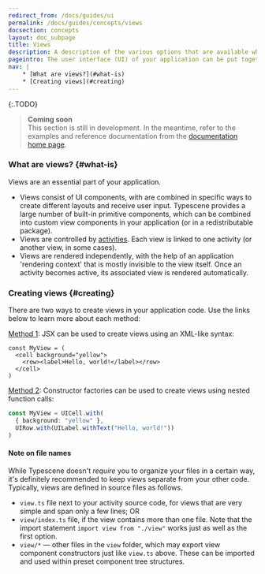 ```yaml
---
redirect_from: /docs/guides/ui
permalink: /docs/guides/concepts/views
docsection: concepts
layout: doc_subpage
title: Views
description: A description of the various options that are available when creating a UI using Typescene.
pageintro: The user interface (UI) of your application can be put together using view components, which provide many options for styling and layout.
nav: |
    * [What are views?](#what-is)
    * [Creating views](#creating)
---
```


{:.TODO}
> **Coming soon** <br>
  This section is still in development. In the meantime, refer to the examples and reference documentation from the [documentation home page](/docs).

### What are views? {#what-is}

Views are an essential part of your application.

* Views consist of UI components, with are combined in specific ways to create different layouts and receive user input. Typescene provides a large number of built-in primitive components, which can be combined into custom view components in your application (or in a redistributable package).
* Views are controlled by [activities](/docs/guides/concepts/activities). Each view is linked to one activity (or another view, in some cases).
* Views are rendered independently, with the help of an application 'rendering context' that is mostly invisible to the view itself. Once an activity becomes active, its associated view is rendered automatically.

<!--
### Views {#views}

Views combine UI components so that they can be rendered to the screen. Typescene provides classes for many basic UI controls and containers, mostly abstracting away the underlying rendering platform (i.e. the DOM for Web applications).

The only requirement for a view to be ‘renderable’ is that it has a `render` method. So the simplest view class would look something like this:

```typescript
// NOT a good way to create a view component:
export class MyView extends Component {
  render(callback: (/* ... */) => void) {
    // create UI components and render those
    let button = new UIButton("Click me");
    let row = new UIRow(button);
    row.render(callback);
  }
}
```

However, code like this quickly becomes difficult to understand, since there isn’t a good way to see the relationships between UI components if we’re creating them one by one.

Instead, Typescene offers two ways to create views that work much better.

#### Using JSX

JSX refers to ‘XML-in-JavaScript’, and is a relatively new feature that’s supported by the TypeScript compiler (and Babel, for a JavaScript-only solution).

Typescene provides JSX elements for all of the built-in UI components, such as `<row>` for the UIRow component, and `<button>` for the UIButton component. You can also use your own custom components.

JSX makes views look like HTML, but that’s somewhat misleading: each element in JSX is actually transformed to a **view class**, as illustrated below.

```tsx
let MyView = <row spacing={8}><button>OK</button></row>
let row = new MyView();
row.spacing  // => 8
row instanceof UIRow  // => true
```

Our `MyView` variable isn’t rendered directly, it’s a ‘template’ that can be used by an Activity (see below) to create and render the actual view only when needed.

To update the resulting view dynamically, we can use **bindings** in place of properties or text. Bindings automatically match up with Activity properties and observe their values for changes.

Event handlers are set up to call methods on the Activity as well, which we can specify by name.

```jsx
let MyView = <form>
  <row><h1>Greeting</h1></row>
  <row>
    <textfield
      placeholder="Enter your name..."
      onInput="updateName()"
      />
  </row>
  <row><p>{bind("greeting")}</p></row>
</form>
```

Whenever an instance of this view is created by an Activity, the values of all bindings are immediately set and kept in sync with properties of the Activity itself (with one caveat: array items cannot be observed, so we’ll need to use a special list object instead--see [Components](/docs/guides/concepts/components) later on).

#### Using constructor factories

If you don’t want to use JSX, or you simply prefer JavaScript/TypeScript for writing your view code, you can create view classes using static _factory methods_.

These methods are available on _any_ component class, not just view components, and can be used to create **constructors** that extend the original class and automatically set any number of properties on every instance.

```typescript
let MyView = UIRow.with(
  { spacing: 8 },
  UIButton.withLabel("Click me")
);
let row = new MyView();
row.spacing  // => 8
row instanceof UIRow  // => true
```

The constructor (class) `MyView` above creates a row `with` 8dp spacing, and a button `with` a given label. The result of these `with` methods is the same as our JSX elements: a template class.

We can use bindings and event handlers with constructor factories as well. Here’s the same example as above without JSX.

```typescript
UIForm.with(
  { hidden: bind("hideForm") },
  UIRow.with(UIHeading1.withText("Greeting")),
  UIRow.with(
    UITextField.with({
      placeholder: "Enter your name...",
      onInput: "updateName()"
    })
  ),
  UIRow.with(
    UIParagraph.withText(bind("greeting"))
  )
)
```

Constructor factories and JSX elements are interchangeable, and can even be used together as well:

```tsx
let myView = <row>
    {UIButton.with({
      label: "Hi!",
      onClick() { alert("hi!") }
    })}
</row>
```

####
-->

### Creating views {#creating}

There are two ways to create views in your application code. Use the links below to learn more about each method:

[Method 1](/docs/guides/howto/jsx): JSX can be used to create views using an XML-like syntax:

```tsx
const MyView = (
  <cell background="yellow">
    <row><label>Hello, world!</label></row>
  </cell>
)
```

[Method 2](/docs/guides/howto/view-factories): Constructor factories can be used to create views using nested function calls:

```typescript
const MyView = UICell.with(
  { background: "yellow" },
  UIRow.with(UILabel.withText("Hello, world!"))
)
```

#### Note on file names

While Typescene doesn't *require* you to organize your files in a certain way, it's definitely recommended to keep views separate from your other code. Typically, views are defined in source files as follows.

* `view.ts` file next to your activity source code, for views that are very simple and span only a few lines; OR
* `view/index.ts` file, if the view contains more than one file. Note that the import statement `import view from "./view"` works just as well as the first option.
* `view/*` — other files in the `view` folder, which may export view component constructors just like `view.ts` above. These can be imported and used within preset component tree structures.

